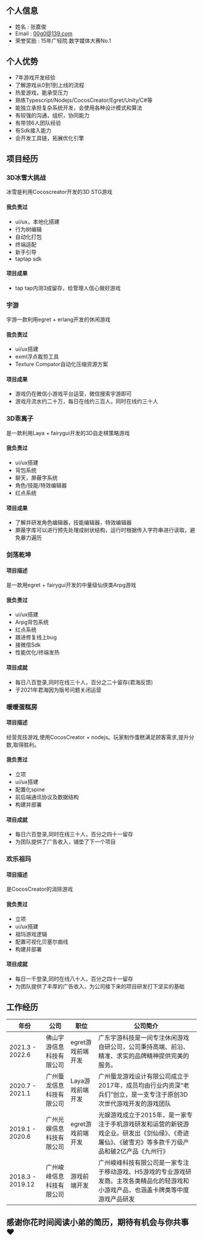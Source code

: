 ## 个人信息

- 姓名 : 张嘉俊
- Email : 00g0@139.com
- 荣誉奖励 : 15年广轻院.数字媒体大赛No.1

## 个人优势
- 7年游戏开发经验
- 了解游戏从0到1到上线的流程
- 热爱游戏，能承受压力
- 熟练Typescript/Nodejs/CocosCreator/Egret/Unity/C#等
- 能独立承担复杂系统开发，会使用各种设计模式和算法
- 有较强的沟通，组织，协同能力
- 有带领6人团队经验
- 有Sdk接入能力
- 会开发工具链，拓展优化引擎

## 项目经历

### 3D冰雪大挑战

冰雪是利用Cocoscreator开发的3D STG游戏

#### 我负责过

- ui/ux，本地化搭建
- 行为树编辑
- 自动化打包
- 终端适配
- 新手引导
- taptap sdk

#### 项目成果

- tap tap内测3成留存，给管理人信心做好游戏


### 宇游

宇游一款利用egret + erlang开发的休闲游戏

#### 我负责过

- ui/ux搭建
- exml浮点裁剪工具
- Texture Compator自动化压缩资源方案

#### 项目成果

- 游戏仍在微信小游戏平台运营，微信搜索宇游即可
- 游戏月流水约二十万，每日在线约三百人，同时在线约三十人


### 3D乖离子

是一款利用Laya + fairygui开发的3D自走棋策略游戏

#### 我负责过

- ui/ux搭建
- 背包系统
- 聊天，屏蔽字系统
- 角色/技能/特效编辑器
- 红点系统

#### 项目成果

- 了解并研发角色编辑器，技能编辑器，特效编辑器
- 屏蔽字库可以进行预先处理成树状结构，运行时根据传入字符串进行读取，避免暴力遍历

### 剑荡乾坤

#### 项目描述

是一款用egret + fairygui开发的中量级仙侠类Arpg游戏

#### 我负责过

- ui/ux搭建
- Arpg背包系统
- 红点系统
- 跟进修复线上bug
- 接微信Sdk
- 性能优化/终端发热

#### 项目成就

- 每日八百登录,同时在线三十人，百分之二十留存(君海反馈)
- 于2021年君海因为版号问题关闭运营

### 暖暖蛋糕房

#### 项目描述

经营竞技游戏,使用CocosCreator + nodejs。玩家制作蛋糕满足顾客需求,提升分数,取得胜利。

#### 我负责过

- 立项
- ui/ux搭建
- 配置化spine
- 前后端通讯协议及数据结构
- 构建并部署

#### 项目成就

- 每日六百登录,同时在线三十人，百分之四十一留存
- 为团队提供了广告收入，铺垫了下一个项目

### 欢乐祖玛

#### 项目描述

是CocosCreator的消除游戏

#### 我负责过

- 立项
- ui/ux搭建
- 祖玛游戏逻辑
- 配置可视化贝塞尔曲线
- 构建并部署


#### 项目成就

- 每日一千登录,同时在线八十人，百分之四十一留存
- 为团队提供了丰厚的广告收入，为公司接下来的项目研发打下坚实的基础

## 工作经历
|年份|公司|职位|公司简介|
|---|---|---|--|
2021.3 - 2022.6 | 佛山宇游信息科技有限公司|egret游戏前端开发|广东宇游科技是一间专注休闲游戏自研公司，公司秉持高端、前沿、精准、求实的品牌精神提供完美的服务。
2020.7 - 2021.1 | 广州蜃龙信息科技有限公司|Laya游戏前端开发|广州蜃龙游戏设计有限公司成立于2017年，成员均由行业内资深“老兵们”创立，是一支专注于原创3D次世代游戏开发的游戏团队
2019.1 - 2020.6 | 广州光娱信息科技有限公司|egret游戏前端开发|光娱游戏成立于2015年，是一家专注于手机游戏研发和运营的新锐游戏企业。研发出《剑仙缘》、《奇迹屠仙》、《破雪刃》等多款千万级产品和破2亿产品《九州行》
2018.3 - 2019.12 | 广州峻峰信息科技有限公司|游戏前端开发|广州峻峰科技有限公司是一家专注于移动游戏、H5游戏的专业游戏研发商。主攻各类精品化的轻游戏和小游戏产品，也涵盖卡牌类等中度游戏产品研发

## 感谢你花时间阅读小弟的简历，期待有机会与你共事♥